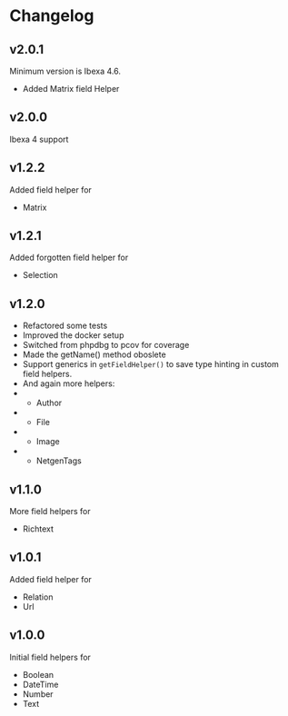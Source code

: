 # Changelog

## v2.0.1
Minimum version is Ibexa 4.6.
* Added Matrix field Helper

## v2.0.0
Ibexa 4 support

## v1.2.2
Added field helper for
* Matrix

## v1.2.1
Added forgotten field helper for
* Selection

## v1.2.0
* Refactored some tests
* Improved the docker setup
* Switched from phpdbg to pcov for coverage
* Made the getName() method oboslete
* Support generics in `getFieldHelper()` to save type hinting in custom field helpers.
* And again more helpers:
* * Author
* * File
* * Image
* * NetgenTags

## v1.1.0
More field helpers for
* Richtext

## v1.0.1
Added field helper for
* Relation
* Url

## v1.0.0
Initial field helpers for
* Boolean
* DateTime
* Number
* Text